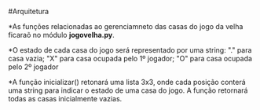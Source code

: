 #Arquitetura

*As funções relacionadas ao gerenciamneto das casas do jogo da velha ficaraõ no módulo **jogovelha.py**.

*O estado de cada casa do jogo será representado por uma string: "." para casa vazia; "X" para casa ocupada pelo 1º jogador; "O" para casa ocupada pelo 2º jogador

*A função inicializar() retonará uma lista 3x3, onde cada posição conterá uma string para indicar o estado de uma casa do jogo. A função retornará todas as casas inicialmente vazias.
